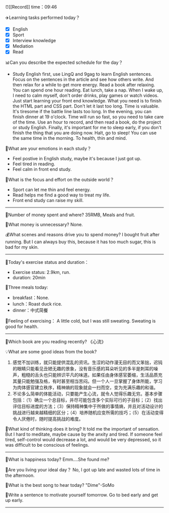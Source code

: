⏰[[Record]] time：09:46

✈️Learning tasks performed today？
- [x] English
- [x] Sport
- [x] Interview knowledge
- [x] Mediation
- [x] Read

📊Can you describe the expected schedule for the day？
- Study English first, use LingQ and 9gag to learn English sentences. Focus on the sentences in the article and see how others write. And then relax for a while to get more energy. Read a book after relaxing. You can spend one hour reading. Eat lunch, take a nap. When I wake up, I need to calm myself, don't order drinks, play games or watch videos. Just start learning your front end knowledge. What you need is to finish the HTML part and CSS part. Don't let it last too long. Time is valuable. It's tiresome if the battle line lasts too long. In the evening, you can finish dinner at 19 o'clock. Time will run so fast, so you need to take care of the time. Use an hour to record, and then read a book, do the project or study English. Finally, it's important for me to sleep early, if you don't finish the thing that you are doing now. Halt, go to sleep! You can use the same time in the morning. To health, thin and mind.

📐What are your emotions in each study？
- Feel postive in English study, maybe it's because I just got up.
- Feel tired in reading.
- Feel calm in front end study.

💼What is the focus and effort on the outside world？
- Sport can let me thin and feel energy.
- Read helps me find a good way to treat my life.
- Front end study can raise my skill.

---
💸Number of money spent and where?
35RMB, Meals and fruit.

🚫What money is unnecessary?
None.

💰What scenes and reasons drive you to spend money?
I bought fruit after running. But I can always buy this, because it has too much sugar, this is bad for my skin.

---
👟Today's exercise status and duration：
- Exercise status: 2.9km, run.
- duration: 20min

🌮Three meals today:
- breakfast：None.
- lunch：Roast duck rice.
- dinner：中式简餐

🌈Feeling of exercising：
A little cold, but I was still sweating. Sweating is good for health.

---
📖Which book are you reading recently?
《心流》

💡What are some good ideas from the book?
1. 感觉不加训练，就只能提供混乱的资讯。生涩的动作漫无目的而又笨拙，迟钝的眼睛只能看见丑陋无趣的景象，没有音乐感的耳朵听见的多半是刺耳的噪声，粗糙的舌头也只能辨识平凡的味道。如果任由身体感官萎缩，生活品质充其量只能勉强及格，有时甚至相当苦闷。但一个人一旦掌握了身体所能，学习为肉体感官建立秩序，精神熵的现象就会一扫而空，变为充满乐趣的和谐。
2. 不论多么简单的体能活动，只要能产生心流，就令人觉得乐趣无穷。基本步骤包括：（1）确立一个总目标，并尽可能包含多个实际可行的子目标；（2）找出评估目标进度的方法；（3）保持精神集中于所做的事情熵，并且对活动设计的挑战进行越来越精细的区分；（4）培养随机应变所需的技巧；（5）在活动变得令人厌倦时，随时提高挑战的难度。

🔭What kind of thinking does it bring?
It told me the important of sensation. But I hard to meditate, maybe cause by the anxity and tired. If someone feel tired, self-control would decrease a lot, and would be very depressed, so it was difficult to be conscious of feelings.

---
💖What is happiness today?
Emm....She found me?

🌹Are you living your ideal day？
No, I got up late and wasted lots of time in the afternoon.

🎵What is the best song to hear today?
"Dime"-SoMo

📝Write a sentence to motivate yourself tomorrow.
Go to bed early and get up early.

---